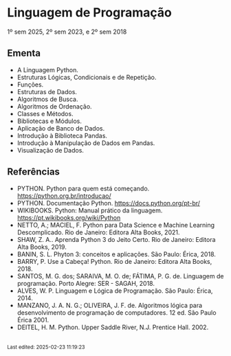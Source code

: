 # Linguagem de Programação

1º sem 2025, 2º sem 2023, e 2º sem 2018

## Ementa

- A Linguagem Python.
- Estruturas Lógicas, Condicionais e de Repetição.
- Funções.
- Estruturas de Dados.
- Algoritmos de Busca.
- Algoritmos de Ordenação.
- Classes e Métodos.
- Bibliotecas e Módulos.
- Aplicação de Banco de Dados.
- Introdução à Biblioteca Pandas.
- Introdução à Manipulação de Dados em Pandas.
- Visualização de Dados.

## Referências

- PYTHON. Python para quem está começando. https://python.org.br/introducao/
- PYTHON. Documentação Python. https://docs.python.org/pt-br/
- WIKIBOOKS. Python: Manual prático da linguagem. https://pt.wikibooks.org/wiki/Python
- NETTO, A.; MACIEL, F. Python para Data Science e Machine Learning Descomplicado. Rio de Janeiro: Editora Alta Books, 2021.
- SHAW, Z. A.. Aprenda Python 3 do Jeito Certo. Rio de Janeiro: Editora Alta Books, 2019.
- BANIN, S. L. Phyton 3: conceitos e aplicações. São Paulo: Érica, 2018.
- BARRY, P. Use a Cabeça! Python. Rio de Janeiro: Editora Alta Books, 2018.
- SANTOS, M. G. dos; SARAIVA, M. O. de; FÁTIMA, P. G. de. Linguagem de programação. Porto Alegre: SER - SAGAH, 2018.
- ALVES, W. P. Linguagem e Lógica de Programação. São Paulo: Érica, 2014.
- MANZANO, J. A. N. G.; OLIVEIRA, J. F. de. Algoritmos lógica para desenvolvimento de programação de computadores. 12 ed. São Paulo Érica 2001.
- DEITEL, H. M. Python. Upper Saddle River, N.J. Prentice Hall. 2002.


<br><sub>Last edited: 2025-02-23 11:19:23</sub>
